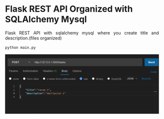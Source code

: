 # Flask REST API Organized with SQLAlchemy Mysql 
<p align="justify">
Flask REST API with sqlalchemy mysql   where you create title and description.(files organized) 
</p>

```python
python main.py
```
![Step1](example-REST.png)